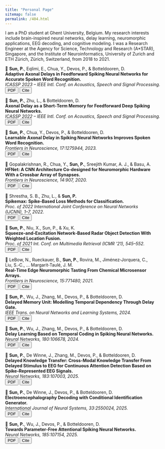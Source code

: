```yaml
---
title: "Personal Page"
sitemap: false
permalink: /404.html
---
```


I am a PhD student at Ghent University, Belgium. My research interests include brain-inspired neural networks, delay learning, neuromorphic applications, EEG decoding, and cognitive modeling.  I was a Research Engineer at the Agency for Science, Technology and Research (A*STAR), Singapore, and the Institute of Neuroinformatics, University of Zurich and ETH Zürich, Zürich, Switzerland, from 2018 to 2021. 




<!-- Publications for Pengfei Sun -->
<!-- 1. Adaptive Axonal Delays (ICASSP 2023) -->
📄 <strong>Sun, P.</strong>, Eqlimi, E., Chua, Y., Devos, P., &amp; Botteldooren, D.  
<strong>Adaptive Axonal Delays in Feedforward Spiking Neural Networks for Accurate Spoken Word Recognition.</strong>  
<em>ICASSP 2023 – IEEE Intl. Conf. on Acoustics, Speech and Signal Processing.</em>  
<a href="https://doi.org/10.1109/ICASSP49357.2023.10094768" target="_blank"><button>PDF</button></a>
<button onclick="showBibtex('bib1')">Cite</button>
<div id="bib1" style="display:none; position:fixed; top:20%; left:50%; transform:translateX(-50%); background:#fff; border:1px solid #ccc; padding:1em; z-index:100; max-width:600px;">
  <pre id="txt1" style="white-space:pre-wrap;">
@inproceedings{sun2023adaptive,
  title={Adaptive Axonal Delays in Feedforward Spiking Neural Networks for Accurate Spoken Word Recognition},
  author={Sun, Pengfei and Eqlimi, Ehsan and Chua, Yansong and Devos, Paul and Botteldooren, Dick},
  booktitle={ICASSP 2023 – IEEE Intl. Conf. on Acoustics, Speech and Signal Processing},
  year={2023},
  doi={10.1109/ICASSP49357.2023.10094768}
}
  </pre>
  <button onclick="copyBib('txt1')">Copy</button>
  <button onclick="hideBib('bib1')">Close</button>
</div>

<!-- 2. Axonal Delay as Short‑Term Memory (ICASSP 2022) -->
📄 <strong>Sun, P.</strong>, Zhu, L., &amp; Botteldooren, D.  
<strong>Axonal Delay as a Short‑Term Memory for Feedforward Deep Spiking Neural Networks.</strong>  
<em>ICASSP 2022 – IEEE Intl. Conf. on Acoustics, Speech and Signal Processing.</em>  
<a href="https://arxiv.org/abs/2205.02115" target="_blank"><button>PDF</button></a>
<button onclick="showBibtex('bib2')">Cite</button>
<div id="bib2" style="display:none; position:fixed; top:20%; left:50%; transform:translateX(-50%); background:#fff; border:1px solid #ccc; padding:1em; z-index:100; max-width:600px;">
  <pre id="txt2" style="white-space:pre-wrap;">
@article{sun2022axonal,
  title={Axonal Delay as a Short‑Term Memory for Feedforward Deep Spiking Neural Networks},
  author={Sun, Pengfei and Zhu, Longwei and Botteldooren, Dick},
  journal={CoRR},
  volume={abs/2205.02115},
  year={2022},
  url={https://arxiv.org/abs/2205.02115}
}
  </pre>
  <button onclick="copyBib('txt2')">Copy</button>
  <button onclick="hideBib('bib2')">Close</button>
</div>

<!-- 3. Learnable Axonal Delay (Frontiers in Neuroscience 2023) -->
📄 <strong>Sun, P.</strong>, Chua, Y., Devos, P., &amp; Botteldooren, D.  
<strong>Learnable Axonal Delay in Spiking Neural Networks Improves Spoken Word Recognition.</strong>  
<em>Frontiers in Neuroscience, 17:1275944, 2023.</em>  
<a href="https://doi.org/10.3389/fnins.2023.1275944" target="_blank"><button>PDF</button></a>
<button onclick="showBibtex('bib3')">Cite</button>
<div id="bib3" style="display:none; position:fixed; top:20%; left:50%; transform:translateX(-50%); background:#fff; border:1px solid #ccc; padding:1em; z-index:100; max-width:600px;">
  <pre id="txt3" style="white-space:pre-wrap;">
@article{sun2023learnable,
  title={Learnable Axonal Delay in Spiking Neural Networks Improves Spoken Word Recognition},
  author={Sun, Pengfei and Chua, Yansong and Devos, Paul and Botteldooren, Dick},
  journal={Frontiers in Neuroscience},
  volume={17},
  pages={1275944},
  year={2023},
  doi={10.3389/fnins.2023.1275944}
}
  </pre>
  <button onclick="copyBib('txt3')">Copy</button>
  <button onclick="hideBib('bib3')">Close</button>
</div>

<!-- 4. HFNet (Frontiers in Neuroscience 2020) -->
📄 Gopalakrishnan, R., Chua, Y., <strong>Sun, P.</strong>, Sreejith Kumar, A. J., &amp; Basu, A.  
<strong>HFNet: A CNN Architecture Co‑designed for Neuromorphic Hardware With a Crossbar Array of Synapses.</strong>  
<em>Frontiers in Neuroscience, 14:907, 2020.</em>  
<a href="https://doi.org/10.3389/fnins.2020.00907" target="_blank"><button>PDF</button></a>
<button onclick="showBibtex('bib4')">Cite</button>
<div id="bib4" style="display:none; position:fixed; top:20%; left:50%; transform:translateX(-50%); background:#fff; border:1px solid #ccc; padding:1em; z-index:100; max-width:600px;">
  <pre id="txt4" style="white-space:pre-wrap;">
@article{gopalakrishnan2020hfnet,
  title={HFNet: A CNN Architecture Co‐designed for Neuromorphic Hardware With a Crossbar Array of Synapses},
  author={Gopalakrishnan, Roshan and Chua, Yansong and Sun, Pengfei and Sreejith Kumar, Ashish J. and Basu, Arindam},
  journal={Frontiers in Neuroscience},
  volume={14},
  pages={907},
  year={2020},
  doi={10.3389/fnins.2020.00907}
}
  </pre>
  <button onclick="copyBib('txt4')">Copy</button>
  <button onclick="hideBib('bib4')">Close</button>
</div>

<!-- 5. Spikemax (IJCNN 2022) -->
📄 Shrestha, S. B., Zhu, L., &amp; <strong>Sun, P.</strong>  
<strong>Spikemax: Spike‑Based Loss Methods for Classification.</strong>  
<em>Proc. of 2022 International Joint Conference on Neural Networks (IJCNN), 1–7, 2022.</em>  
<a href="https://doi.org/10.1109/IJCNN55064.2022.9892379" target="_blank"><button>PDF</button></a>
<button onclick="showBibtex('bib5')">Cite</button>
<div id="bib5" style="display:none; position:fixed; top:20%; left:50%; transform:translateX(-50%); background:#fff; border:1px solid #ccc; padding:1em; z-index:100; max-width:600px;">
  <pre id="txt5" style="white-space:pre-wrap;">
@inproceedings{shrestha2022spikemax,
  title={Spikemax: Spike‐Based Loss Methods for Classification},
  author={Shrestha, Sumit Bam and Zhu, Longwei and Sun, Pengfei},
  booktitle={2022 International Joint Conference on Neural Networks (IJCNN)},
  pages={1--7},
  year={2022},
  doi={10.1109/IJCNN55064.2022.9892379}
}
  </pre>
  <button onclick="copyBib('txt5')">Copy</button>
  <button onclick="hideBib('bib5')">Close</button>
</div>

<!-- 6. Squeeze-and-Excitation (ICMR 2021) -->
📄 <strong>Sun, P.</strong>, Niu, X., Sun, P., &amp; Xu, K.  
<strong>Squeeze‑and‑Excitation Network‑Based Radar Object Detection With Weighted Location Fusion.</strong>  
<em>Proc. of 2021 Int. Conf. on Multimedia Retrieval (ICMR ’21), 545–552.</em>  
<a href="https://doi.org/10.1145/3460426.3463654" target="_blank"><button>PDF</button></a>
<button onclick="showBibtex('bib6')">Cite</button>
<div id="bib6" style="display:none; position:fixed; top:20%; left:50%; transform:translateX(-50%); background:#fff; border:1px solid #ccc; padding:1em; z-index:100; max-width:600px;">
  <pre id="txt6" style="white-space:pre-wrap;">
@inproceedings{sun2021squeeze,
  title={Squeeze‐and‐Excitation Network‐Based Radar Object Detection With Weighted Location Fusion},
  author={Sun, Pengfei and Niu, Xu and Sun, Pengfei and Xu, Kele},
  booktitle={Proceedings of the 2021 International Conference on Multimedia Retrieval},
  pages={545--552},
  year={2021},
  doi={10.1145/3460426.3463654}
}
  </pre>
  <button onclick="copyBib('txt6')">Copy</button>
  <button onclick="hideBib('bib6')">Close</button>
</div>

<!-- 7. Real-Time Edge Neuromorphic Tasting (Frontiers 2021) -->
📄 LeBow, N., Rueckauer, B., <strong>Sun, P.</strong>, Rovira, M., Jiménez‑Jorquera, C., Liu, S.‑C., … Margarit‑Taulé, J. M.  
<strong>Real‑Time Edge Neuromorphic Tasting From Chemical Microsensor Arrays.</strong>  
<em>Frontiers in Neuroscience, 15:771480, 2021.</em>  
<a href="https://doi.org/10.3389/fnins.2021.771480" target="_blank"><button>PDF</button></a>
<button onclick="showBibtex('bib7')">Cite</button>
<div id="bib7" style="display:none; position:fixed; top:20%; left:50%; transform:translateX(-50%); background:#fff; border:1px solid #ccc; padding:1em; z-index:100; max-width:600px;">
  <pre id="txt7" style="white-space:pre-wrap;">
@article{lebow2021edge,
  title={Real‐Time Edge Neuromorphic Tasting From Chemical Microsensor Arrays},
  author={LeBow, Nicholas and Rueckauer, Bodo and Sun, Pengfei and Rovira, Meritxell and Jiménez‐Jorquera, Cecilia and Liu, Shih‐Chii and Margarit‐Taulé, Josep Maria},
  journal={Frontiers in Neuroscience},
  volume={15},
  pages={771480},
  year={2021},
  doi={10.3389/fnins.2021.771480}
}
  </pre>
  <button onclick="copyBib('txt7')">Copy</button>
  <button onclick="hideBib('bib7')">Close</button>
</div>

<!-- 8. Delayed Memory Unit (TNNLS 2024) -->
📄 <strong>Sun, P.</strong>, Wu, J., Zhang, M., Devos, P., &amp; Botteldooren, D.  
<strong>Delayed Memory Unit: Modelling Temporal Dependency Through Delay Gate.</strong>  
<em>IEEE Trans. on Neural Networks and Learning Systems, 2024.</em>  
<a href="https://arxiv.org/abs/2310.14982" target="_blank"><button>PDF</button></a>
<button onclick="showBibtex('bib8')">Cite</button>
<div id="bib8" style="display:none; position:fixed; top:20%; left:50%; transform:translateX(-50%); background:#fff; border:1px solid #ccc; padding:1em; z-index:100; max-width:600px;">
  <pre id="txt8" style="white-space:pre-wrap;">
@article{sun2024dmu,
  title={Delayed Memory Unit: Modelling Temporal Dependency Through Delay Gate},
  author={Sun, Pengfei and Wu, Jibin and Zhang, Malu and Devos, Paul and Botteldooren, Dick},
  journal={IEEE Transactions on Neural Networks and Learning Systems},
  year={2024},
  url={https://arxiv.org/abs/2310.14982}
}
  </pre>
  <button onclick="copyBib('txt8')">Copy</button>
  <button onclick="hideBib('bib8')">Close</button>
</div>

<!-- 9. Delay Learning Based on Temporal Coding (Neural Networks 180, 2024) -->
📄 <strong>Sun, P.</strong>, Wu, J., Zhang, M., Devos, P., &amp; Botteldooren, D.  
<strong>Delay Learning Based on Temporal Coding in Spiking Neural Networks.</strong>  
<em>Neural Networks, 180:106678, 2024.</em>  
<a href="https://doi.org/10.1016/j.neunet.2024.106678" target="_blank"><button>PDF</button></a>
<button onclick="showBibtex('bib9')">Cite</button>
<div id="bib9" style="display:none; position:fixed; top:20%; left:50%; transform:translateX(-50%); background:#fff; border:1px solid #ccc; padding:1em; z-index:100; max-width:600px;">
  <pre id="txt9" style="white-space:pre-wrap;">
@article{sun2024dl,
  title={Delay Learning Based on Temporal Coding in Spiking Neural Networks},
  author={Sun, Pengfei and Wu, Jibin and Zhang, Malu and Devos, Paul and Botteldooren, Dick},
  journal={Neural Networks},
  volume={180},
  pages={106678},
  year={2024},
  doi={10.1016/j.neunet.2024.106678}
}
  </pre>
  <button onclick="copyBib('txt9')">Copy</button>
  <button onclick="hideBib('bib9')">Close</button>
</div>

<!-- 11. Delayed Knowledge Transfer (Neural Networks 183, 2025) -->
📄 <strong>Sun, P.</strong>, De Winne, J., Zhang, M., Devos, P., &amp; Botteldooren, D.  
<strong>Delayed Knowledge Transfer: Cross‑Modal Knowledge Transfer From Delayed Stimulus to EEG for Continuous Attention Detection Based on Spike‑Represented EEG Signals.</strong>  
<em>Neural Networks, 183:107003, 2025.</em>  
<a href="https://doi.org/10.1016/j.neunet.2025.107003" target="_blank"><button>PDF</button></a>
<button onclick="showBibtex('bib11')">Cite</button>
<div id="bib11" style="display:none; position:fixed; top:20%; left:50%; transform:translateX(-50%); background:#fff; border:1px solid #ccc; padding:1em; z-index:100; max-width:600px;">
  <pre id="txt11" style="white-space:pre-wrap;">
@article{sun2025dkt,
  title={Delayed Knowledge Transfer: Cross‐Modal Knowledge Transfer From Delayed Stimulus to EEG for Continuous Attention Detection Based on Spike‐Represented EEG Signals},
  author={Sun, Pengfei and De Winne, Jorg and Zhang, Malu and Devos, Paul and Botteldooren, Dick},
  journal={Neural Networks},
  volume={183},
  pages={107003},
  year={2025},
  doi={10.1016/j.neunet.2025.107003}
}
  </pre>
  <button onclick="copyBib('txt11')">Copy</button>
  <button onclick="hideBib('bib11')">Close</button>
</div>

<!-- 12. EEG Decoding with Conditional Identification Generator (I. J. Neural Systems 2025) -->
📄 <strong>Sun, P.</strong>, De Winne, J., Devos, P., &amp; Botteldooren, D.  
<strong>Electroencephalography Decoding with Conditional Identification Generator.</strong>  
<em>International Journal of Neural Systems, 33:2550024, 2025.</em>  
<a href="https://doi.org/10.1142/S0129065725500248" target="_blank"><button>PDF</button></a>
<button onclick="showBibtex('bib12')">Cite</button>
<div id="bib12" style="display:none; position:fixed; top:20%; left:50%; transform:translateX(-50%); background:#fff; border:1px solid #ccc; padding:1em; z-index:100; max-width:600px;">
  <pre id="txt12" style="white-space:pre-wrap;">
@article{sun2025eegdecoding,
  title={Electroencephalography Decoding with Conditional Identification Generator},
  author={Sun, Pengfei and De Winne, Jorg and Devos, Paul and Botteldooren, Dick},
  journal={International Journal of Neural Systems},
  volume={33},
  pages={2550024},
  year={2025},
  doi={10.1142/S0129065725500248}
}
  </pre>
  <button onclick="copyBib('txt12')">Copy</button>
  <button onclick="hideBib('bib12')">Close</button>
</div>

<!-- 13. Towards Parameter‑Free Attentional SNNs (Neural Networks 185, 2025) -->
📄 <strong>Sun, P.</strong>, Wu, J., Devos, P., &amp; Botteldooren, D.  
<strong>Towards Parameter‑Free Attentional Spiking Neural Networks.</strong>  
<em>Neural Networks, 185:107154, 2025.</em>  
<a href="https://doi.org/10.1016/j.neunet.2025.107154" target="_blank"><button>PDF</button></a>
<button onclick="showBibtex('bib13')">Cite</button>
<div id="bib13" style="display:none; position:fixed; top:20%; left:50%; transform:translateX(-50%); background:#fff; border:1px solid #ccc; padding:1em; z-index:100; max-width:600px;">
  <pre id="txt13" style="white-space:pre-wrap;">
@article{sun2025parameterfree,
  title={Towards Parameter‐Free Attentional Spiking Neural Networks},
  author={Sun, Pengfei and Wu, Jibin and Devos, Paul and Botteldooren, Dick},
  journal={Neural Networks},
  volume={185},
  pages={107154},
  year={2025},
  doi={10.1016/j.neunet.2025.107154}
}
  </pre>
  <button onclick="copyBib('txt13')">Copy</button>
  <button onclick="hideBib('bib13')">Close</button>
</div>

<!-- JavaScript for all popups -->
<script>
function showBibtex(id){ document.getElementById(id).style.display='block'; }
function hideBib(id){ document.getElementById(id).style.display='none'; }
function copyBib(txtId){
  navigator.clipboard.writeText(document.getElementById(txtId).innerText)
    .then(_=>alert('BibTeX 已复制到剪贴板'));
}
</script>


